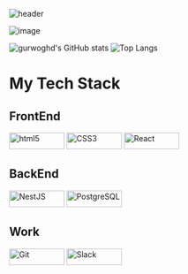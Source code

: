 ![header](https://capsule-render.vercel.app/api?type=wave&color=auto&height=300&section=header&text=gurwoghd&fontSize=90)



![image](https://github.com/gurwoghd/gurwoghd/assets/58104943/21089a54-cf4c-4ffb-b6e9-8173d6851e9e)

![gurwoghd's GitHub stats](https://github-readme-stats.vercel.app/api?username=gurwoghd&show_icons=true&theme=radical) ![Top Langs](https://github-readme-stats.vercel.app/api/top-langs/?username=gurwoghd&layout=compact)


# My Tech Stack
## FrontEnd
<span><img alt="html5" src="https://img.shields.io/badge/HTML5-E34F26?logo=HTML5&logoColor=f5f5f5&style=flat-square" width="100px" height="30px">
<img alt="CSS3" src="https://img.shields.io/badge/css3-1572B6?logo=CSS3&logoColor=f5f5f5&style=flat-square" width="100px" height="30px">
<img alt="React" src="https://img.shields.io/badge/React-61DAFB?logo=React&logoColor=f5f5f5&style=flat-square" width="100px" height="30px"></span>

## BackEnd
<span>
<img alt="NestJS" src="https://img.shields.io/badge/NestJS-E0234E?logo=NestJs&logoColor=f5f5f5&style=flat-square" width="100px" height="30px">
<img alt="PostgreSQL" src="https://img.shields.io/badge/PostgreSQL-4169E1?logo=PostgreSQL&logoColor=f5f5f5&style=flat-square" width="100px" height="30px">
</span>

## Work
<span>
<img alt="Git" src="https://img.shields.io/badge/Git-F05032?logo=Git&logoColor=f5f5f5&style=flat-square" width="100px" height="30px">
<img alt="Slack" src="https://img.shields.io/badge/Slack-4A154B?logo=Slack&logoColor=f5f5f5&style=flat-square" width=100px" height="30px">
</span>
